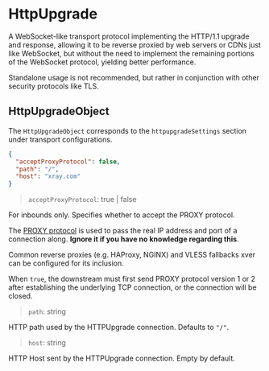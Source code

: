 # HttpUpgrade

A WebSocket-like transport protocol implementing the HTTP/1.1 upgrade and response, allowing it to be reverse proxied by web servers or CDNs just like WebSocket, but without the need to implement the remaining portions of the WebSocket protocol, yielding better performance.

Standalone usage is not recommended, but rather in conjunction with other security protocols like TLS.

## HttpUpgradeObject

The `HttpUpgradeObject` corresponds to the `httpupgradeSettings` section under transport configurations.

```json
{
  "acceptProxyProtocol": false,
  "path": "/",
  "host": "xray.com"
}
```

> `acceptProxyProtocol`: true | false

For inbounds only. Specifies whether to accept the PROXY protocol.

The [PROXY protocol](https://www.haproxy.org/download/2.2/doc/proxy-protocol.txt) is used to pass the real IP address and port of a connection along. **Ignore it if you have no knowledge regarding this**.

Common reverse proxies (e.g. HAProxy, NGINX) and VLESS fallbacks xver can be configured for its inclusion.

When `true`, the downstream must first send PROXY protocol version 1 or 2 after establishing the underlying TCP connection, or the connection will be closed.

> `path`: string

HTTP path used by the HTTPUpgrade connection. Defaults to `"/"`.

> `host`: string

HTTP Host sent by the HTTPUpgrade connection. Empty by default.